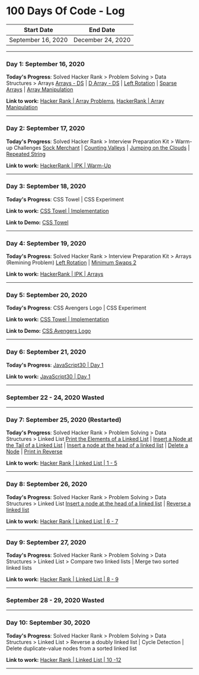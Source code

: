 # 100 Days Of Code - Log

|  Start Date   | End Date     |
| ------------- | ------------ |
| September 16, 2020 | December 24, 2020 |

---

### Day 1: September 16, 2020

**Today's Progress**: Solved Hacker Rank > Problem Solving > Data Structures > Arrays
[Arrays - DS](https://www.hackerrank.com/challenges/arrays-ds/) | [D Array - DS](https://www.hackerrank.com/challenges/2d-array/) | [Left Rotation](https://www.hackerrank.com/challenges/array-left-rotation/) | [Sparse Arrays](https://www.hackerrank.com/challenges/sparse-arrays/) | [Array Manipulation](https://www.hackerrank.com/challenges/crush/)

**Link to work:** [Hacker Rank | Array Problems](https://github.com/maheswaranapk/DS-and-Algo/commit/965aeccbf9e2a727bc2d2ba151df8ec177dabaad), [HackerRank | Array Manipulation](https://github.com/maheswaranapk/DS-and-Algo/commit/92e9d5b5f2089e1d79cabe54c16205f46bfe6d1d)

---

### Day 2: September 17, 2020

**Today's Progress**: Solved Hacker Rank > Interview Preparation Kit  > Warm-up Challenges 
[Sock Merchant](https://www.hackerrank.com/challenges/sock-merchant/) | [Counting Valleys](https://www.hackerrank.com/challenges/counting-valleys) | [Jumping on the Clouds](https://www.hackerrank.com/challenges/jumping-on-the-clouds/) | [Repeated String](https://www.hackerrank.com/challenges/repeated-string)

**Link to work:** [HackerRank | IPK | Warm-Up](https://github.com/maheswaranapk/DS-and-Algo/commit/771590c7c8c3337346e65d5915ffed91a2ff90f0)

---

### Day 3: September 18, 2020

**Today's Progress**: CSS Towel | CSS Experiment

**Link to work:** [CSS Towel | Implementation](https://github.com/maheswaranapk/CSS-Experiments/commit/09926f6ee5ba90d0412b2b83a341f1810480343f)

**Link to Demo:** [CSS Towel](https://css.appybot.in/illustration/towel/)

---

### Day 4: September 19, 2020

**Today's Progress**: Solved Hacker Rank > Interview Preparation Kit  > Arrays (Remining Problem)
[Left Rotation](https://www.hackerrank.com/challenges/ctci-array-left-rotation/) | [Minimum Swaps 2](https://www.hackerrank.com/challenges/minimum-swaps-2)

**Link to work:** [HackerRank | IPK | Arrays](https://github.com/maheswaranapk/DS-and-Algo/commit/c20436549073be443f8d3cc6d6b6b3c5afa68305)

---

### Day 5: September 20, 2020

**Today's Progress**: CSS Avengers Logo | CSS Experiment

**Link to work:** [CSS Towel | Implementation](https://github.com/maheswaranapk/CSS-Experiments/commit/5986fcf4a8ad4db82e1e2f40a5ba6cd51ca9482e)

**Link to Demo:** [CSS Avengers Logo](https://css.appybot.in/illustration/avengers-logo/)

---

### Day 6: September 21, 2020

**Today's Progress**: [JavaScript30 | Day 1](https://javascript30.com/)

**Link to work:** [JavaScript30 | Day 1](https://github.com/maheswaranapk/DS-and-Algo/commit/1dec146b8296b61c6091d6b43f85cf895308c079)

---

### September 22 - 24, 2020 Wasted

---

### Day 7: September 25, 2020 (Restarted)

**Today's Progress**: Solved Hacker Rank > Problem Solving > Data Structures > Linked List
[Print the Elements of a Linked List](https://www.hackerrank.com/challenges/print-the-elements-of-a-linked-list/) | [Insert a Node at the Tail of a Linked List](https://www.hackerrank.com/challenges/insert-a-node-at-the-tail-of-a-linked-list/) | [Insert a node at the head of a linked list](https://www.hackerrank.com/challenges/insert-a-node-at-the-head-of-a-linked-list/) | [Delete a Node](https://www.hackerrank.com/challenges/delete-a-node-from-a-linked-list) | [Print in Reverse](https://www.hackerrank.com/challenges/delete-a-node-from-a-linked-list)

**Link to work:** [Hacker Rank | Linked List | 1 - 5](https://github.com/maheswaranapk/DS-and-Algo/commit/adebb9701f56a96e37aa75826e99de423f8bbbbe)

---

### Day 8: September 26, 2020 

**Today's Progress**: Solved Hacker Rank > Problem Solving > Data Structures > Linked List
[Insert a node at the head of a linked list](https://www.hackerrank.com/challenges/insert-a-node-at-the-head-of-a-linked-list/) | [Reverse a linked list](https://www.hackerrank.com/challenges/reverse-a-linked-list/)

**Link to work:** [Hacker Rank | Linked List | 6 - 7](https://github.com/maheswaranapk/DS-and-Algo/commit/e283263adaa28faca11049fae05681dfc8a5cadb)

---

### Day 9: September 27, 2020 

**Today's Progress**: Solved Hacker Rank > Problem Solving > Data Structures > Linked List > Compare two linked lists | Merge two sorted linked lists

**Link to work:** [Hacker Rank | Linked List | 8 - 9](https://github.com/maheswaranapk/DS-and-Algo/commit/a441c4024a695028bcbe95a129bca1f85e5f5f94)

---

### September 28 - 29, 2020 Wasted

---

### Day 10: September 30, 2020 

**Today's Progress**: Solved Hacker Rank > Problem Solving > Data Structures > Linked List > Reverse a doubly linked list | Cycle Detection | Delete duplicate-value nodes from a sorted linked list

**Link to work:** [Hacker Rank | Linked List | 10 -12](https://github.com/maheswaranapk/DS-and-Algo/commit/4ad0f4dbcc0f76d514cc02281fad3214a98fdb85)

---
